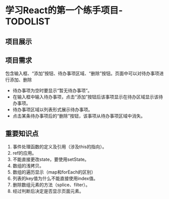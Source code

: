 # 学习React的第一个练手项目-TODOLIST

## 项目展示

## 项目需求
包含输入框、“添加”按钮、待办事项区域、“删除”按钮。页面中可以对待办事项进行添加、删除
* 待办事项为空时要显示“暂无待办事项”。
* 在输入框中输入待办事项，点击“添加”按钮后该事项显示在待办区域显示该待办事项。
* 待办事项区域以列表形式展示待办事项。
* 点击某条待办事项后的“删除”按钮，该事项从待办事项区域中消失。

## 重要知识点
1. 事件处理函数的定义及引用（涉及this的指向）。
2. ref的应用。
3. 不能直接更改state，要使用setState。
4. 数组的浅拷贝。
5. 数组的遍历显示（map和forEach的区别）
6. 列表的key值为什么不能直接使用index值。
7. 删除数组元素的方法（splice、filter）。
8. 经过判断后决定是否显示页面元素。

